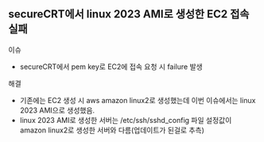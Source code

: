 ## secureCRT에서 linux 2023 AMI로 생성한 EC2 접속 실패
이슈
- secureCRT에서 pem key로 EC2에 접속 요청 시 failure 발생

해결
- 기존에는 EC2 생성 시 aws amazon linux2로 생성했는데 이번 이슈에서는 linux 2023 AMI으로 생성했음.
- linux 2023 AMI로 생성한 서버는 /etc/ssh/sshd_config 파일 설정값이 amazon linux2로 생성한 서버와 다름(업데이트가 된걸로 추측)